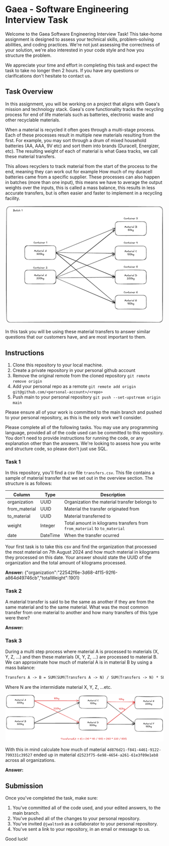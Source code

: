 # Gaea - Software Engineering Interview Task

Welcome to the Gaea Software Engineering Interview Task! This take-home assignment is designed to assess your technical skills, problem-solving abilities, and coding practices. We're not just assessing the correctness of your solution, we're also interested in your code style and how you structure the problem.

We appreciate your time and effort in completing this task and expect the task to take no longer then 2 hours. If you have any questions or clarifications don't hesitate to contact us.

## Task Overview

In this assignment, you will be working on a project that aligns with Gaea's mission and technology stack. Gaea's core functionality tracks the recycling process for end of life materials such as batteries, electronic waste and other recyclable materials.

When a material is recycled it often goes through a multi-stage process. Each of these processes result in multiple new materials resulting from the first. For example, you may sort through a drum of mixed household batteries (AA, AAA, 9V etc) and sort them into brands (Duracell, Energizer, etc). The resulting weight of each of material is what Gaea tracks, we call these material transfers.

This allows recyclers to track material from the start of the process to the end, meaning they can work out for example How much of my duracell batteries came from a specific supplier. These processes can also happen in batches (more than one input), this means we have to average the output weights over the inputs, this is called a mass balance, this results in less accurate transfers, but is often easier and faster to implement in a recycling facility.

![Material transfers](./assets/transfers.png)

In this task you will be using these material transfers to answer similar questions that our customers have, and are most important to them.

## Instructions

1. Clone this repository to your local machine.
2. Create a private repository in your personal github account
3. Remove the original remote from the cloned repository `git remote remove origin`
4. Add your personal repo as a remote `git remote add origin git@github.com/<personal-account>/<repo>`
5. Push main to your personal repository `git push --set-upstream origin main`

Please ensure all of your work is committed to the main branch and pushed to your personal repository, as this is the only work we'll consider.

Please complete all of the following tasks. You may use any programming language, provided all of the code used can be committed to this repository. You don't need to provide instructions for running the code, or any explanation other than the answers. We're looking to assess how you write and structure code, so please don't just use SQL.

### Task 1

In this repository, you'll find a csv file `transfers.csv`. This file contains a sample of material transfer that we set out in the overview section. The structure is as follows:

| Column        | Type     | Description                                                               |
| ------------- | -------- | ------------------------------------------------------------------------- |
| organization  | UUID     | Organization the material transfer belongs to                             |
| from_material | UUID     | Material the transfer originated from                                     |
| to_material   | UUID     | Material transferred to                                                   |
| weight        | Integer  | Total amount in kilograms transfers from `from_material` to `to_material` |
| date          | DateTime | When the transfer ocurred                                                 |

Your first task is to take this csv and find the organization that processed the most material on 7th August 2024 and how much material in kilograms they processed on this date. Your answer should state the UUID of the organization and the total amount of kilograms processed.

**Answer:**
{"organization":"22542f6e-3d68-4f15-92f6-a864d49746cb","totalWeight":1901}
### Task 2

A material transfer is said to be the same as another if they are from the same material and to the same material. What was the most common transfer from one material to another and how many transfers of this type were there?

**Answer:**

### Task 3

During a multi step process where material A is processed to materials (X, Y, Z, ...) and then these materials (X, Y, Z, ...) are processed to material B. We can approximate how much of material A is in material B by using a mass balance:

```tex
Transfers A -> B = SUM(SUM(Transfers A -> N) / SUM(Transfers -> N) * SUM(Transfers N -> B))
```

Where N are the intermidiate material X, Y, Z, ...etc.

![example](./assets/mass-balance.png)

With this in mind calculate how much of material `4d876d21-f841-4461-9122-799331c39527` ended up in material `d2523f75-6e98-4654-a261-61e3f09e1eb8` across all organizations.

**Answer:**

## Submission

Once you've completed the task, make sure:

1. You've committed all of the code used, and your edited answers, to the main branch.
2. You've pushed all of the changes to your personal repository.
3. You've invited `@jwalton9` as a collaborator to your personal repository.
4. You've sent a link to your repository, in an email or message to us.

Good luck!
